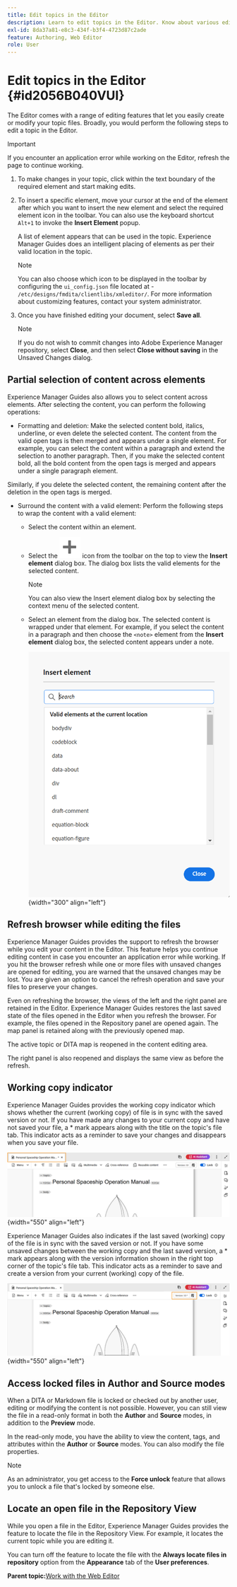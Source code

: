 ```yaml
---
title: Edit topics in the Editor
description: Learn to edit topics in the Editor. Know about various editing features to modify your topic files in AEM Guides.
exl-id: 8da37a81-e8c3-434f-b3f4-4723d87c2ade
feature: Authoring, Web Editor
role: User
---
```

# Edit topics in the Editor {#id2056B040VUI}

The Editor comes with a range of editing features that let you easily create or modify your topic files. Broadly, you would perform the following steps to edit a topic in the Editor.

>[!IMPORTANT]
>
> If you encounter an application error while working on the Editor, refresh the page to continue working.

1.  To make changes in your topic, click within the text boundary of the required element and start making edits.

1.  To insert a specific element, move your cursor at the end of the element after which you want to insert the new element and select the required element icon in the toolbar. You can also use the keyboard shortcut `Alt+1` to invoke the **Insert Element** popup.

    A list of element appears that can be used in the topic. Experience Manager Guides does an intelligent placing of elements as per their valid location in the topic.

    >[!NOTE]
    >
    > You can also choose which icon to be displayed in the toolbar by configuring the `ui_config.json` file located at - `/etc/designs/fmdita/clientlibs/xmleditor/`. For more information about customizing features, contact your system administrator.

1.  Once you have finished editing your document, select **Save all**.

    >[!NOTE]
    >
    > If you do not wish to commit changes into Adobe Experience Manager repository, select **Close**, and then select **Close without saving** in the Unsaved Changes dialog.


## Partial selection of content across elements

Experience Manager Guides also allows you to select content across elements. After selecting the content, you can perform the following operations:

- Formatting and deletion: Make the selected content bold, italics, underline, or even delete the selected content. The content from the valid open tags is then merged and appears under a single element. For example, you can select the content within a paragraph and extend the selection to another paragraph. Then, if you make the selected content bold, all the bold content from the open tags is merged and appears under a single paragraph element.

Similarly, if you delete the selected content, the remaining content after the deletion in the open tags is merged. 

- Surround the content with a valid element: Perform the following steps to wrap the content with a valid element:

    - Select the content within an element.
    - Select the ![add](images/Add_icon.svg) icon from the toolbar on the top to view the **Insert element** dialog box. The dialog box lists the valid elements for the selected content.
        >[!NOTE]
        >
        > You can also view the Insert element dialog box by selecting the context menu of the selected content.

    - Select an element from the dialog box. The selected content is wrapped under that element. For example, if you select the content in a paragraph and then choose the `<note>` element from the **Insert element** dialog box, the selected content appears under a note.  

       ![Insert element dialog box](./images/insert-element-editor.png) {width="300" align="left"}  

## Refresh browser while editing the files

Experience Manager Guides provides the support to refresh the browser while you edit your content in the Editor. This feature helps you continue editing content in case you encounter an application error while working. If you hit the browser refresh while one or more files with unsaved changes are opened for editing, you are warned that the unsaved changes may be lost. You are given an option to cancel the refresh operation and save your files to preserve your changes.

Even on refreshing the browser, the views of the left and the right panel are retained in the Editor. Experience Manager Guides restores the last saved state of the files opened in the Editor when you refresh the browser. For example, the files opened in the Repository panel are opened again. The map panel is retained along with the previously opened map.

The active topic or DITA map is reopened in the content editing area.

The right panel is also reopened and displays the same view as before the refresh.

## Working copy indicator

Experience Manager Guides provides the working copy indicator which shows whether the current \(working copy\) of file is in sync with the saved version or not. If you have made any changes to your current copy and have not saved your file, a \* mark appears along with the title on the topic's file tab. This indicator acts as a reminder to save your changes and disappears when you save your file.

![working copy indicator](images/working-copy-text-update-indicator.png){width="550" align="left"}

Experience Manager Guides also indicates if the last saved \(working\) copy of the file is in sync with the saved version or not. If you have some unsaved changes between the working copy and the last saved version, a \* mark appears along with the version information shown in the right top corner of the topic's file tab. This indicator acts as a reminder to save and create a version from your current \(working\) copy of the file.

![Version update indicator](images/version-update-indicator.png){width="550" align="left"}


## Access locked files in Author and Source modes

When a DITA or Markdown file is locked or checked out by another user, editing or modifying the content is not possible. However, you can still view the file in a read-only format in both the **Author** and **Source** modes, in addition to the **Preview** mode.

In the read-only mode, you have the ability to view the content, tags, and attributes within the **Author** or **Source** modes. You can also modify the file properties.

>[!NOTE]
>
> As an administrator, you get access to the **Force unlock** feature that allows you to unlock a file that's locked by someone else. 

<!-- This is no more available -->
<!--
The toolbar displays the following icons for read-only access:

- Toggle Tags view
- Version History
- Version Label

Experience Manager Guides also displays a **Read only access** indicator near the version number.
 
![view read only file in author mode](images/locked-file-editor.png)

You can access the **Layout** view for read-only DITA maps. This view lets you see the DITA map and its properties but prevents edits.

>[!NOTE]
>
> Your folder-level administrative users must update *ui_config.json* so that you can harmoniously access the read-only files in the  Author, Source, and Layout modes.

 -->

## Locate an open file in the Repository View

While you open a file in the Editor, Experience Manager Guides provides the feature to locate the file in the Repository View. For example, it locates the current topic while you are editing it. 
   
You can turn off the feature to locate the file with the **Always locate files in repository** option from the **Appearance** tab of the **User preferences**. 


**Parent topic:**[Work with the Web Editor](web-editor.md)
